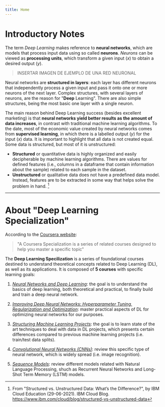 ```yaml
---
title: Home
---
```



# Introductory Notes

The term *Deep Learning* makes reference to **neural networks**, which are models that process input data using so called **neurons**. *Neurons* can be viewed as **processing units**, which transform a given input ($x$) to obtain a desired output ($y$). 

 > INSERTAR IMAGEN DE EJEMPLO DE UNA RED NEURONAL

Neural networks are **structured in layers**: each layer has different neurons that independently process a given input and pass it onto one or more neurons of the next layer. Complex structures, with several layers of neurons, are the reason for "**Deep** Learning". There are also simple structures, being the most basic one layer with a single neuron. 

The main reason behind Deep Learning success (besides excellent marketing) is that **neural networks yield better results as the amount of data increases**, in contrast with traditional machine learning algorithms. To the date, most of the economic value created by neural networks comes from **supervised learning**, in which there is a labelled output ($y$) for the input ($x$) data. It is important to highlight that all data is not created equal. Some data is structured, but most of it is unstructured: 

- **Structured** or quantitative data  is highly organized and easily decipherable by machine learning algorithms. There are values for defined features (i.e., columns in a dataframe that contain information about the sample) related to each sample in the dataset.  
- **Unstructured** or qualitative data does not have a predefined data model. Instead, features are to be extracted in some way that helps solve the problem in hand. [^1]


---

# About "Deep Learning Specialization"

According to the [Coursera website](https://www.coursera.support/s/article/208280296-Specializations?language=en_US):

>  "A Coursera Specialization is a series of related courses designed to help you master a specific topic"

The **Deep Learning Specilization** is a series of foundational courses destined to understand theoretical concepts related to Deep Learning (DL), as well as its applications. It is composed of **5 courses** with specific learning goals: 

1. [_Neural Networks and Deep Learning_](https://www.coursera.org/learn/neural-networks-deep-learning?specialization=deep-learning ): the goal is to understand the basics of deep learning, both theoretical and practical, to finally build and train a deep neural network.

2. [_Improving Deep Neural Networks: Hyperparameter Tuning, Regularization and Optimization_](https://www.coursera.org/learn/deep-neural-network?specialization=deep-learning): master practical aspects of DL for optimizing neural networks for our purposes. 

3. [_Structuring Machine Learning Projects_](https://www.coursera.org/learn/machine-learning-projects?specialization=deep-learning): the goal is to learn state of the art techniques to deal with data in DL projects, which presents certain differences compared to previous machine learning projects (i.e. train/test data splits).

4. [_Convolutional Neural Networks (CNNs)_](https://www.coursera.org/learn/convolutional-neural-networks?specialization=deep-learning): review this specific type of neural network, which is widely spread (i.e. image recognition).

5. [_Sequence Models_](https://www.coursera.org/learn/nlp-sequence-models?specialization=deep-learning): review different models related with Natural Language Processing, shuch as Recurrent Neural Networks and Long-Shot Term Memory (LSTM) models. 



[^1]: From "Structured vs. Unstructured Data: What’s the Difference?", by IBM Cloud Education (29-06-2021). IBM Cloud Blog. https://www.ibm.com/cloud/blog/structured-vs-unstructured-data